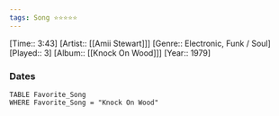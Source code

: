 ```yaml
---
tags: Song ⭐⭐⭐⭐⭐ 
---
```

[Time:: 3:43]
[Artist:: [[Amii Stewart]]]
[Genre:: Electronic, Funk / Soul]
[Played:: 3]
[Album:: [[Knock On Wood]]]
[Year:: 1979]
### Dates
````dataview
TABLE Favorite_Song
WHERE Favorite_Song = "Knock On Wood"
````
